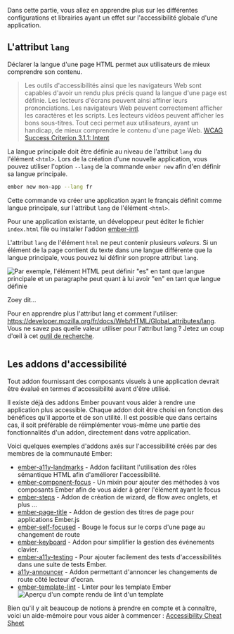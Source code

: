 Dans cette partie, vous allez en apprendre plus sur les différentes configurations et librairies ayant un effet sur l'accessibilité globale d'une application.

## L'attribut `lang`

Déclarer la langue d'une page HTML permet aux utilisateurs de mieux comprendre son contenu.

> Les outils d'accessibilités ainsi que les navigateurs Web sont capables d'avoir un rendu plus précis quand la langue d'une page est définie. Les lecteurs d'écrans peuvent ainsi affiner leurs prononciations. Les navigateurs Web peuvent correctement afficher les caractères et les scripts. Les lecteurs vidéos peuvent afficher les bons sous-titres. Tout ceci permet aux utilisateurs, ayant un handicap, de mieux comprendre le contenu d'une page Web.
> [WCAG Success Criterion 3.1.1: Intent](https://www.w3.org/WAI/WCAG21/Understanding/language-of-page.html#intent)

La langue principale doit être définie au niveau de l'attribut `lang` du l'élément `<html>`. Lors de la création d'une nouvelle application, vous pouvez utiliser l'option `--lang` de la commande `ember new` afin d'en définir sa langue principale.

```bash
ember new mon-app --lang fr
```

Cette commande va créer une application ayant le français définit comme langue principale, sur l'attribut `lang` de l'élément `<html>`.

Pour une application existante, un développeur peut éditer le fichier `index.html` file ou installer l'addon [ember-intl](https://github.com/ember-intl/ember-intl).

L'attribut `lang` de l'élément `html` ne peut contenir plusieurs _valeurs_. Si un élément de la page contient du texte dans une langue différente que la langue principale, vous pouvez lui définir son propre attribut `lang`.

![Par exemple, l'élément HTML peut définir "es" en tant que langue principale et un paragraphe peut quant à lui avoir "en" en tant que langue définie](/images/accessibility/application-considerations/lang.png)

<div class="cta">
  <div class="cta-note">
    <div class="cta-note-body">
      <div class="cta-note-heading">Zoey dit...</div>
      <div class="cta-note-message">
        <p>
        Pour en apprendre plus l'attribut lang et comment l'utiliser: <a href="https://developer.mozilla.org/fr/docs/Web/HTML/Global_attributes/lang">https://developer.mozilla.org/fr/docs/Web/HTML/Global_attributes/lang</a>. Vous ne savez pas quelle valeur utiliser pour l'attribut lang ? Jetez un coup d'œil à cet <a href="https://r12a.github.io/app-subtags/">outil de recherche</a>.
        </p>
      </div>
    </div>
    <img src="/images/mascots/zoey.png" role="presentation" alt="">
  </div>
</div>

## Les addons d'accessibilité

Tout addon fournissant des composants visuels à une application devrait être évalué en termes d'accessibilité avant d'être utilisé.

Il existe déjà des addons Ember pouvant vous aider à rendre une application plus accessible.
Chaque addon doit être choisi en fonction des bénéfices qu'il apporte et de son utilité. Il est possible que dans certains cas, il soit préférable de réimplémenter vous-même une partie des fonctionnalités d'un addon, directement dans votre application.

Voici quelques exemples d'addons axés sur l'accessibilité créés par des membres de la communauté Ember:

- [ember-a11y-landmarks](https://github.com/ember-a11y/ember-a11y-landmarks) - Addon facilitant l'utilisation des rôles sémantique HTML afin d'améliorer l'accessibilité.
- [ember-component-focus](https://github.com/ember-a11y/ember-component-focus) - Un mixin pour ajouter des méthodes à vos composants Ember afin de vous aider à gérer l'élément ayant le focus
- [ember-steps](https://github.com/rwjblue/ember-steps) - Addon de création de wizard, de flow avec onglets, et plus ...
- [ember-page-title](https://github.com/tim-evans/ember-page-title) - Addon de gestion des titres de page pour applications Ember.js
- [ember-self-focused](https://github.com/linkedin/self-focused/tree/master/packages/ember-self-focused) - Bouge le focus sur le corps d'une page au changement de route
- [ember-keyboard](https://github.com/patience-tema-baron/ember-keyboard) - Addon pour simplifier la gestion des événements clavier.
- [ember-a11y-testing](https://github.com/ember-a11y/ember-a11y-testing) - Pour ajouter facilement des tests d'accessibilités dans une suite de tests Ember.
- [a11y-announcer](https://github.com/ember-a11y/a11y-announcer) - Addon permettant d'annoncer les changements de route côté lecteur d'ecran.
- [ember-template-lint](https://github.com/ember-template-lint/ember-template-lint) - Linter pour les template Ember
  ![Aperçu d'un compte rendu de lint d'un template](/images/accessibility/application-considerations/template-lint.png)

Bien qu'il y ait beaucoup de notions à prendre en compte et à connaître, voici un aide-mémoire pour vous aider à commencer : [Accessibility Cheat Sheet](https://moritzgiessmann.de/accessibility-cheatsheet/)
